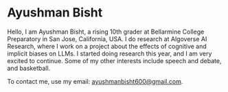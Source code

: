 # Ayushman Bisht


Hello, I am Ayushman Bisht, a rising 10th grader at Bellarmine College Preparatory in San Jose, California, USA. I do research at Algoverse AI Research, where I work on a project about the effects of cognitive and implicit biases on LLMs. I started doing research this year, and I am very excited to continue. Some of my other interests include speech and debate, and basketball. 


To contact me, use my email: ayushmanbisht600@gmail.com. 

